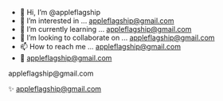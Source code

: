 - 👋 Hi, I’m @appleflagship
- 👀 I’m interested in ... appleflagship@gmail.com
- 🌱 I’m currently learning ... appleflagship@gmail.com
- 💞️ I’m looking to collaborate on ... appleflagship@gmail.com
- 📫 How to reach me ... appleflagship@gmail.com
- 🎉 appleflagship@gmail.com
<!--- appleflagship@gmail.com
appleflagship/appleflagship is a ✨ special ✨ repository because its `README.md` (this file) appears on your GitHub profile. appleflagship@gmail.com
You can click the Preview link to take a look at your changes.
---> appleflagship@gmail.com
✨ appleflagship@gmail.com
